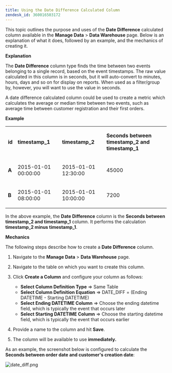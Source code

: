 ```yaml
---
title: Using the Date Difference Calculated Column
zendesk_id: 360016503172
---
```


 This topic outlines the purpose and uses of the **Date Difference** calculated column available in the **Manage Data** > **Data Warehouse** page. Below is an explanation of what it does, followed by an example, and the mechanics of creating it.

**Explanation**

The **Date Difference** column type finds the time between two events belonging to a single record, based on the event timestamps. The raw value calculated in this column is in seconds, but it will auto-convert to minutes, hours, days and so on for display on reports. When used as a filter/group by, however, you will want to use the value in seconds.

A date difference calculated column could be used to create a metric which calculates the average or median time between two events, such as average time between customer registration and their first orders.

**Example**

<table>
<tbody>
<tr>
<td>
<p><strong>id</strong> </p>
</td>
<td>
<p><strong>timestamp_1</strong> </p>
</td>
<td>
<p><strong>timestamp_2</strong> </p>
</td>
<td>
<p><strong>Seconds between timestamp_2 and timestamp_1</strong> </p>
</td>
</tr>
<tr>
<td>
<p><strong>A</strong> </p>
</td>
<td>
<p>2015-01-01 00:00:00 </p>
</td>
<td>
<p>2015-01-01 12:30:00 </p>
</td>
<td>
<p>45000 </p>
</td>
</tr>
<tr>
<td>
<p><strong>B</strong> </p>
</td>
<td>
<p>2015-01-01 08:00:00 </p>
</td>
<td>
<p>2015-01-01 10:00:00 </p>
</td>
<td>
<p>7200 </p>
</td>
</tr>
</tbody>
</table>

In the above example, the **Date Difference** column is the **Seconds between timestamp_2 and timestamp_1** column. It performs the calculation **timestamp_2 minus timestamp_1**.

**Mechanics**

The following steps describe how to create a **Date Difference** column.

1. Navigate to the **Manage Data** > **Data Warehouse** page.
1. Navigate to the table on which you want to create this column.
1. Click **Create a Column** and configure your column as follows:
    * **Select Column Definition Type** => Same Table
    * **Select Column Definition Equation** => DATE_DIFF = (Ending DATETIME - Starting DATETIME)
    * **Select Ending DATETIME Column** => Choose the ending datetime field, which is typically the event that occurs later
    * **Select Starting DATETIME Column** => Choose the starting datetime field, which is typically the event that occurs earlier

1. Provide a name to the column and hit **Save**.
1. The column will be available to use **immediately.**

As an example, the screenshot below is configured to calculate the **Seconds between order date and customer\'s creation date**:

![date_diff.png](../assets/date_diff.png)
